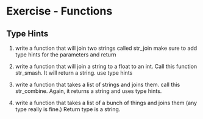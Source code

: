 # Exercise - Functions

## Type Hints

1. write a function that will join two strings called str_join make sure to add type hints for the parameters and return

2. write a function that will join a string to a float to an int.  Call this function str_smash.  It will return a string.  use type hints

3. write a function that takes a list of strings and joins them.  call this str_combine.  Again, it returns a string and uses type hints.

4. write a function that takes a list of a bunch of things and joins them (any type really is fine.)  Return type is a string.



